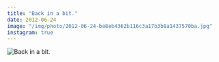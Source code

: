 ```yaml
---
title: "Back in a bit."
date: 2012-06-24
image: "/img/photo/2012-06-24-be8eb4362b116c3a17b3b8a1437570ba.jpg"
instagram: true
---
```


![Back in a bit.](/img/photo/2012-06-24-be8eb4362b116c3a17b3b8a1437570ba.jpg)
